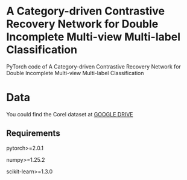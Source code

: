 # A Category-driven Contrastive Recovery Network for Double Incomplete Multi-view Multi-label Classification
PyTorch code of A Category-driven Contrastive Recovery Network for Double Incomplete Multi-view Multi-label Classification

# Data

You could find the Corel dataset at [GOOGLE DRIVE](https://drive.google.com/file/d/1DadZN6vjwTLeeBRsecFnOU-PFyOkbodp/view?usp=sharing)

## Requirements

pytorch>=2.0.1 

numpy>=1.25.2

scikit-learn>=1.3.0
